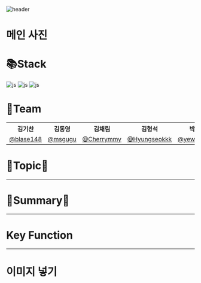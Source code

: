 
![header](https://capsule-render.vercel.app/api?text=AR_Navigation&animation=fadeIn)

# 메인 사진

# 📚Stack
![js](https://img.shields.io/badge/C%23-239120?style=for-the-badge&logo=c-sharp&logoColor=white)
![js](https://img.shields.io/badge/Unity-100000?style=for-the-badge&logo=unity&logoColor=white)
![js](https://img.shields.io/badge/Google-4285F4?logo=google&logoColor=fff&style=for-the-badge)

# 👯Team

<table>
  <tr>
    <th>김기찬</th></th>
    <th>김동영</th>
    <th>김채림</th>
    <th>김형석</th>
    <th>박예원</th>
  </tr>
  <tr>
    <td>
       <a href="https://github.com/blase148">@blase148</a>  
    </td>
    <td>
       <a href="https://github.com/msgugu">@msgugu</a>
    </td>
    <td>
       <a href="https://github.com/Cherrymmy">@Cherrymmy</a>  
    </td>
    <td>
       <a href="https://github.com/Hyungseokkk">@Hyungseokkk</a>  
    </td>
    <td>
       <a href="https://github.com/yewon4139">@yewon4139</a>  
    </td>
  </tr>
</table>

# 💫Topic💫
>
***
# 📖Summary📖
>
***


# Key Function
>
***

# 이미지 넣기 
